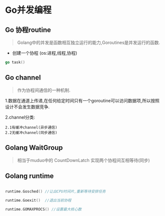 # Go并发编程

## Go 协程routine
> Golang中的并发是函数相互独立运行的能力,Goroutines是并发运行的函数.

+ 创建一个协程 (os:进程,线程,协程)

```go
go task()
```

## Go channel
>作为协程间通信的一种机制.

1.数据在通道上传递,在任何给定时间只有一个goroutine可以访问数据项,所以按照设计不会发生数据竞争.


2.channel分类:


    2.1有缓冲channel(异步通信)
    2.2无缓冲channel(同步通信)


## Golang WaitGroup

> 相当于muduo中的 CountDownLatch
> 实现两个协程间互相等待(同步)


## Golang runtime

```go

runtime.Gosched() //让出CPU时间片,重新等待安排任务

runtime.Goexit()  //退出当前协程

runtime.GOMAXPROCS() //设置最大核心数

```
